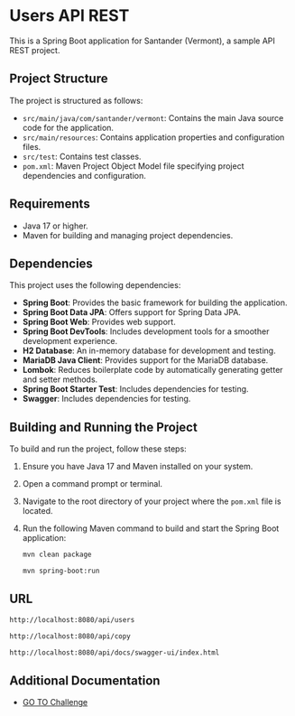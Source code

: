 # Users API REST

This is a Spring Boot application for Santander (Vermont), a sample API REST project.

## Project Structure

The project is structured as follows:

- `src/main/java/com/santander/vermont`: Contains the main Java source code for the application.
- `src/main/resources`: Contains application properties and configuration files.
- `src/test`: Contains test classes.
- `pom.xml`: Maven Project Object Model file specifying project dependencies and configuration.

## Requirements

- Java 17 or higher.
- Maven for building and managing project dependencies.

## Dependencies

This project uses the following dependencies:

- **Spring Boot**: Provides the basic framework for building the application.
- **Spring Boot Data JPA**: Offers support for Spring Data JPA.
- **Spring Boot Web**: Provides web support.
- **Spring Boot DevTools**: Includes development tools for a smoother development experience.
- **H2 Database**: An in-memory database for development and testing.
- **MariaDB Java Client**: Provides support for the MariaDB database.
- **Lombok**: Reduces boilerplate code by automatically generating getter and setter methods.
- **Spring Boot Starter Test**: Includes dependencies for testing.
- **Swagger**: Includes dependencies for testing.

## Building and Running the Project

To build and run the project, follow these steps:

1. Ensure you have Java 17 and Maven installed on your system.

2. Open a command prompt or terminal.

3. Navigate to the root directory of your project where the `pom.xml` file is located.

4. Run the following Maven command to build and start the Spring Boot application:

   ```bash
   mvn clean package
   ```

   ```bash
   mvn spring-boot:run
   ```

## URL

   ```bash
   http://localhost:8080/api/users
   ```

   ```bash
   http://localhost:8080/api/copy
   ```

   ```bash
   http://localhost:8080/api/docs/swagger-ui/index.html
   ```

## Additional Documentation

- [GO TO Challenge](/docs/CHALLENGE.md)
